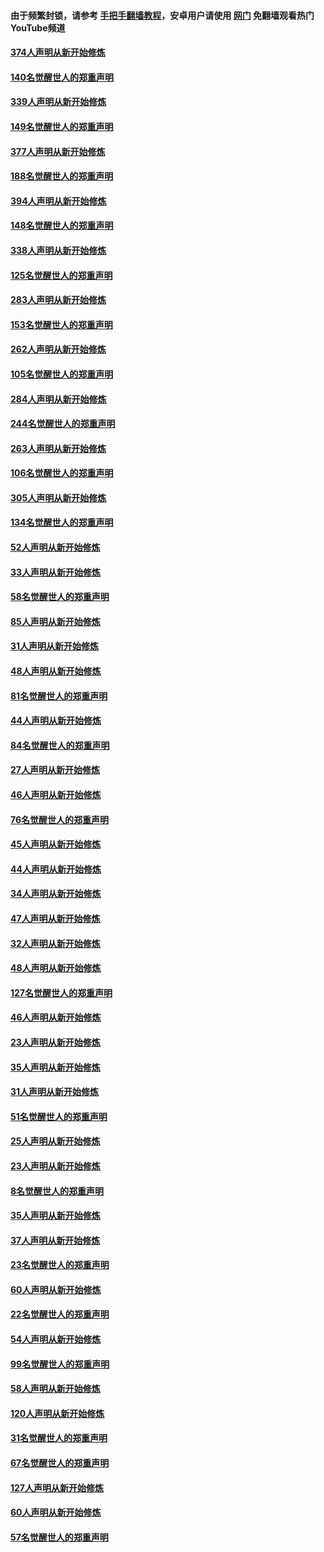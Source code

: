 #### 由于频繁封锁，请参考 [手把手翻墙教程](https://github.com/gfw-breaker/guides/wiki/)，安卓用户请使用 [网门](https://github.com/gfw-breaker/nogfw/blob/master/dl.md?t=05231401) 免翻墙观看热门YouTube频道 

#### [374人声明从新开始修炼](../pages/91/425811.md?t=05231401) 

#### [140名觉醒世人的郑重声明](../pages/91/425810.md?t=05231401) 

#### [339人声明从新开始修炼](../pages/91/425690.md?t=05231401) 

#### [149名觉醒世人的郑重声明](../pages/91/425689.md?t=05231401) 

#### [377人声明从新开始修炼](../pages/91/424867.md?t=05231401) 

#### [188名觉醒世人的郑重声明](../pages/91/424866.md?t=05231401) 

#### [394人声明从新开始修炼](../pages/91/423914.md?t=05231401) 

#### [148名觉醒世人的郑重声明](../pages/91/423913.md?t=05231401) 

#### [338人声明从新开始修炼](../pages/91/423540.md?t=05231401) 

#### [125名觉醒世人的郑重声明](../pages/91/423539.md?t=05231401) 

#### [283人声明从新开始修炼](../pages/91/423296.md?t=05231401) 

#### [153名觉醒世人的郑重声明](../pages/91/423295.md?t=05231401) 

#### [262人声明从新开始修炼](../pages/91/423004.md?t=05231401) 

#### [105名觉醒世人的郑重声明](../pages/91/423003.md?t=05231401) 

#### [284人声明从新开始修炼](../pages/91/422707.md?t=05231401) 

#### [244名觉醒世人的郑重声明](../pages/91/422706.md?t=05231401) 

#### [263人声明从新开始修炼](../pages/91/422553.md?t=05231401) 

#### [106名觉醒世人的郑重声明](../pages/91/422552.md?t=05231401) 

#### [305人声明从新开始修炼](../pages/91/422153.md?t=05231401) 

#### [134名觉醒世人的郑重声明](../pages/91/422152.md?t=05231401) 

#### [52人声明从新开始修炼](../pages/91/421846.md?t=05231401) 

#### [33人声明从新开始修炼](../pages/91/421804.md?t=05231401) 

#### [58名觉醒世人的郑重声明](../pages/91/421845.md?t=05231401) 

#### [85人声明从新开始修炼](../pages/91/421769.md?t=05231401) 

#### [31人声明从新开始修炼](../pages/91/421763.md?t=05231401) 

#### [48人声明从新开始修炼](../pages/91/421605.md?t=05231401) 

#### [81名觉醒世人的郑重声明](../pages/91/421656.md?t=05231401) 

#### [44人声明从新开始修炼](../pages/91/421544.md?t=05231401) 

#### [84名觉醒世人的郑重声明](../pages/91/421543.md?t=05231401) 

#### [27人声明从新开始修炼](../pages/91/421465.md?t=05231401) 

#### [46人声明从新开始修炼](../pages/91/421454.md?t=05231401) 

#### [76名觉醒世人的郑重声明](../pages/91/421453.md?t=05231401) 

#### [45人声明从新开始修炼](../pages/91/421452.md?t=05231401) 

#### [44人声明从新开始修炼](../pages/91/421422.md?t=05231401) 

#### [34人声明从新开始修炼](../pages/91/421322.md?t=05231401) 

#### [47人声明从新开始修炼](../pages/91/421264.md?t=05231401) 

#### [32人声明从新开始修炼](../pages/91/421225.md?t=05231401) 

#### [48人声明从新开始修炼](../pages/91/421202.md?t=05231401) 

#### [127名觉醒世人的郑重声明](../pages/91/421224.md?t=05231401) 

#### [46人声明从新开始修炼](../pages/91/421203.md?t=05231401) 

#### [23人声明从新开始修炼](../pages/91/421138.md?t=05231401) 

#### [35人声明从新开始修炼](../pages/91/421122.md?t=05231401) 

#### [31人声明从新开始修炼](../pages/91/421081.md?t=05231401) 

#### [51名觉醒世人的郑重声明](../pages/91/421080.md?t=05231401) 

#### [25人声明从新开始修炼](../pages/91/421020.md?t=05231401) 

#### [23人声明从新开始修炼](../pages/91/420884.md?t=05231401) 

#### [8名觉醒世人的郑重声明](../pages/91/420883.md?t=05231401) 

#### [35人声明从新开始修炼](../pages/91/420809.md?t=05231401) 

#### [37人声明从新开始修炼](../pages/91/420766.md?t=05231401) 

#### [23名觉醒世人的郑重声明](../pages/91/420765.md?t=05231401) 

#### [60人声明从新开始修炼](../pages/91/420727.md?t=05231401) 

#### [22名觉醒世人的郑重声明](../pages/91/420726.md?t=05231401) 

#### [54人声明从新开始修炼](../pages/91/420529.md?t=05231401) 

#### [99名觉醒世人的郑重声明](../pages/91/420528.md?t=05231401) 

#### [58人声明从新开始修炼](../pages/91/420198.md?t=05231401) 

#### [120人声明从新开始修炼](../pages/91/420141.md?t=05231401) 

#### [31名觉醒世人的郑重声明](../pages/91/420197.md?t=05231401) 

#### [67名觉醒世人的郑重声明](../pages/91/420140.md?t=05231401) 

#### [127人声明从新开始修炼](../pages/91/420082.md?t=05231401) 

#### [60人声明从新开始修炼](../pages/91/420081.md?t=05231401) 

#### [57名觉醒世人的郑重声明](../pages/91/420080.md?t=05231401) 

